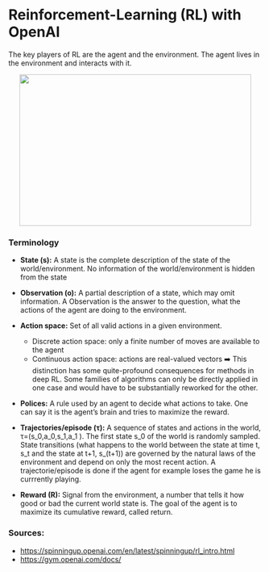# Reinforcement-Learning (RL) with OpenAI
The key players of RL are the agent and the environment. The agent lives in the environment and interacts with it.


<p align="center">
  <img width="460" height="300" src="https://user-images.githubusercontent.com/75802671/131371250-4bbf68b6-3f76-4453-b67f-51de153afc49.png">
</p>

### Terminology

- **State (s):** A state is the complete description of the state of the world/environment. No information of the world/environment is hidden from the state

- **Observation (o):** A partial description of a state, which may omit information. A Observation is the answer to the question, what the actions of the agent are doing to the           environment.

- **Action space:** Set of all valid actions in a given environment.
  - Discrete action space: only a finite number of moves are available to the agent
  - Continuous action space: actions are real-valued vectors 
➡️ This distinction has some quite-profound consequences for methods in deep RL. Some families of algorithms can only be directly applied in one case and would have to be substantially reworked for the other.

- **Polices:** A rule used by an agent to decide what actions to take. One can say it is the agent’s brain and tries to maximize the reward.

- **Trajectories/episode (τ):** A sequence of states and actions in the world, τ=(s_0,a_0,s_1,a_1 ).
The first state s_0 of the world is randomly sampled. State transitions (what happens to the world between the state at time t, s_t and the state at t+1, s_(t+1)) are governed by the natural laws of the environment and depend on only the most recent action. 
A trajectorie/episode is done if the agent for example loses the game he is currrently playing. 

- **Reward (R):** Signal from the environment, a number that tells it how good or bad the current world state is. The goal of the agent is to maximize its cumulative reward, called return.


### Sources: 
- https://spinningup.openai.com/en/latest/spinningup/rl_intro.html
- https://gym.openai.com/docs/

